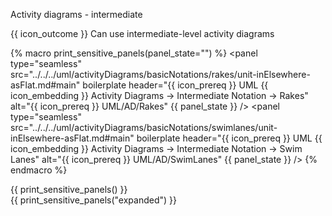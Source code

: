 <span id="title">Activity diagrams - intermediate</span>

<span id="prereqs"></span>

<span id="outcomes">{{ icon_outcome }} Can use intermediate-level activity diagrams</span>

<div id="body">

{% macro print_sensitive_panels(panel_state="") %}
<panel type="seamless" src="../../../uml/activityDiagrams/basicNotations/rakes/unit-inElsewhere-asFlat.md#main" boilerplate header="{{ icon_prereq }} UML {{ icon_embedding }} Activity Diagrams → Intermediate Notation → Rakes" alt="{{ icon_prereq }} UML/AD/Rakes" {{ panel_state }} />
<panel type="seamless" src="../../../uml/activityDiagrams/basicNotations/swimlanes/unit-inElsewhere-asFlat.md#main" boilerplate header="{{ icon_prereq }} UML {{ icon_embedding }} Activity Diagrams → Intermediate Notation → Swim Lanes" alt="{{ icon_prereq }} UML/AD/SwimLanes" {{ panel_state }} />
{% endmacro %}

<div class="print-only">
{{ print_sensitive_panels() }}
</div>
<div class="non-printable">
{{ print_sensitive_panels("expanded") }}
</div>


</div>

<div id="extras">
</div>
